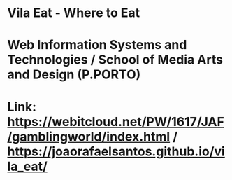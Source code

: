 # Vila Eat - Where to Eat 
# Web Information Systems and Technologies / School of Media Arts and Design (P.PORTO)
# Link: https://webitcloud.net/PW/1617/JAF/gamblingworld/index.html / https://joaorafaelsantos.github.io/vila_eat/

